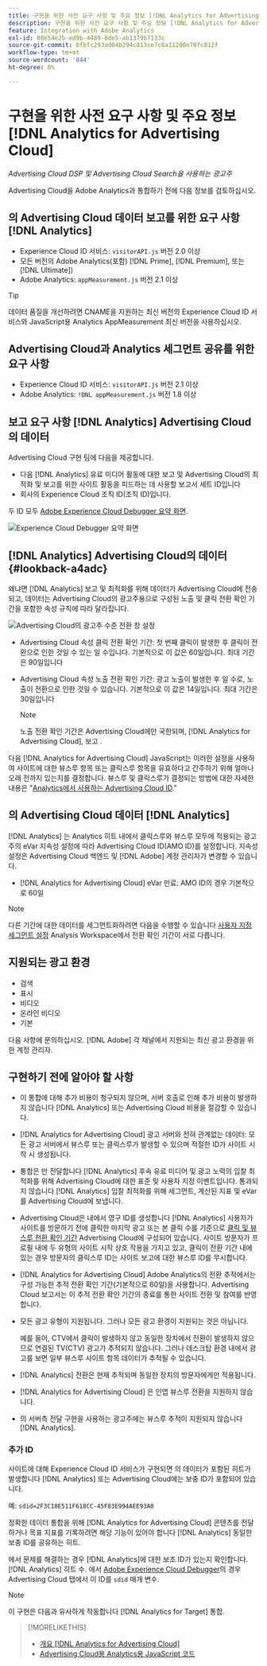 ```yaml
---
title: 구현을 위한 사전 요구 사항 및 주요 정보 [!DNL Analytics for Advertising Cloud]
description: 구현을 위한 사전 요구 사항 및 주요 정보 [!DNL Analytics for Advertising Cloud]
feature: Integration with Adobe Analytics
exl-id: 08e54e2b-ed9b-4489-8de5-ab1379b7133c
source-git-commit: bfbfc293ad04b294c813ce7c8a11200e70fc812f
workflow-type: tm+mt
source-wordcount: '844'
ht-degree: 0%

---
```


# 구현을 위한 사전 요구 사항 및 주요 정보 [!DNL Analytics for Advertising Cloud]

*Advertising Cloud DSP 및 Advertising Cloud Search을 사용하는 광고주*

Advertising Cloud을 Adobe Analytics과 통합하기 전에 다음 정보를 검토하십시오.

## 의 Advertising Cloud 데이터 보고를 위한 요구 사항 [!DNL Analytics]

* Experience Cloud ID 서비스: `visitorAPI.js` 버전 2.0 이상
* 모든 버전의 Adobe Analytics(포함) [!DNL Prime], [!DNL Premium], 또는 [!DNL Ultimate])
* Adobe Analytics: `appMeasurement.js` 버전 2.1 이상

>[!TIP]
>
>데이터 품질을 개선하려면 CNAME을 지원하는 최신 버전의 Experience Cloud ID 서비스와 JavaScript용 Analytics AppMeasurement 최신 버전을 사용하십시오.

## Advertising Cloud과 Analytics 세그먼트 공유를 위한 요구 사항

* Experience Cloud ID 서비스: `visitorAPI.js` 버전 2.1 이상
* Adobe Analytics: `!DNL appMeasurement.js` 버전 1.8 이상

## 보고 요구 사항 [!DNL Analytics] Advertising Cloud의 데이터

Advertising Cloud 구현 팀에 다음을 제공합니다.

* 다음 [!DNL Analytics] 유료 미디어 활동에 대한 보고 및 Advertising Cloud의 최적화 및 보고를 위한 사이트 활동을 피드하는 데 사용할 보고서 세트 ID입니다
* 회사의 Experience Cloud 조직 ID(조직 ID)입니다.

두 ID 모두 [Adobe Experience Cloud Debugger 요약 화면](https://experienceleague.adobe.com/docs/debugger/using/run-debugger.html).

![Experience Cloud Debugger 요약 화면](/help/integrations/assets/a4adc-debugger-summary.png)

## [!DNL Analytics] Advertising Cloud의 데이터 {#lookback-a4adc}

왜냐면 [!DNL Analytics] 보고 및 최적화를 위해 데이터가 Advertising Cloud에 전송되고, 데이터는 Advertising Cloud의 광고주용으로 구성된 노출 및 클릭 전환 확인 기간을 포함한 속성 규칙에 따라 달라집니다.

![Advertising Cloud의 광고주 수준 전환 창 설정](/help/integrations/assets/a4adc-lookbacks.png)

* Advertising Cloud 속성 클릭 전환 확인 기간: 첫 번째 클릭이 발생한 후 클릭이 전환으로 인한 것일 수 있는 일 수입니다. 기본적으로 이 값은 60일입니다. 최대 기간은 90일입니다
* Advertising Cloud 속성 노출 전환 확인 기간: 광고 노출이 발생한 후 일 수로, 노출이 전환으로 인한 것일 수 있습니다. 기본적으로 이 값은 14일입니다. 최대 기간은 30일입니다

   >[!NOTE]
   >
   > 노출 전환 확인 기간은 Advertising Cloud에만 국한되며, [!DNL Analytics for Advertising Cloud], 보고 .

다음 [!DNL Analytics for Advertising Cloud] JavaScript는 이러한 설정을 사용하여 사이트에 대한 뷰스루 항목 또는 클릭스루 항목을 유효하다고 간주하기 위해 얼마나 오래 전까지 있는지를 결정합니다. 뷰스루 및 클릭스루가 결정되는 방법에 대한 자세한 내용은 &quot;[Analytics에서 사용하는 Advertising Cloud ID](ids.md).&quot;

## 의 Advertising Cloud 데이터 [!DNL Analytics]

[!DNL Analytics] 는 Analytics 히트 내에서 클릭스루와 뷰스루 모두에 적용되는 광고주의 eVar 지속성 설정에 따라 Advertising Cloud ID(AMO ID)를 설정합니다. 지속성 설정은 Advertising Cloud 백엔드 및 [!DNL Adobe] 계정 관리자가 변경할 수 있습니다.

* [!DNL Analytics for Advertising Cloud] eVar 만료: AMO ID의 경우 기본적으로 60일

>[!NOTE]
>
>다른 기간에 대한 데이터를 세그먼트화하려면 다음을 수행할 수 있습니다 [사용자 지정 세그먼트 설정](https://experienceleague.adobe.com/docs/analytics/components/segmentation/segmentation-workflow/seg-build.html) Analysis Workspace에서 전환 확인 기간이 서로 다릅니다.

## 지원되는 광고 환경

* 검색
* 표시
* 비디오
* 온라인 비디오
* 기본

다음 사항에 문의하십시오. [!DNL Adobe] 각 채널에서 지원되는 최신 광고 환경을 위한 계정 관리자.

## 구현하기 전에 알아야 할 사항

* 이 통합에 대해 추가 비용이 청구되지 않으며, 서버 호출로 인해 추가 비용이 발생하지 않습니다 [!DNL Analytics] 또는 Advertising Cloud 비용을 절감할 수 있습니다.

* [!DNL Analytics for Advertising Cloud] 광고 서버와 전혀 관계없는 데이터: 모든 광고 서버에서 뷰스루 또는 클릭스루가 발생할 수 있으며 적절한 ID가 사이트 시작 시 생성됩니다.

* 통합은 만 전달합니다 [!DNL Analytics] 후속 유료 미디어 및 광고 노력의 입찰 최적화를 위해 Advertising Cloud에 대한 표준 및 사용자 지정 이벤트입니다. 통과되지 않습니다 [!DNL Analytics] 입찰 최적화를 위해 세그먼트, 계산된 지표 및 eVar를 Advertising Cloud에 보냅니다.

* Advertising Cloud은 내에서 영구 ID를 생성합니다 [!DNL Analytics] 사용자가 사이트를 방문하기 전에 클릭한 마지막 광고 또는 본 클릭 수를 기준으로 [클릭 및 뷰스루 전환 확인 기간](#lookback-a4adc) Advertising Cloud에 구성되어 있습니다. 사이트 방문자가 프로필 내에 두 유형의 사이트 시작 상호 작용을 가지고 있고, 클릭이 전환 기간 내에 있는 경우 방문자의 클릭스루 ID는 사이트 보고에 대한 뷰스루 ID를 무시합니다.

* [!DNL Analytics for Advertising Cloud] Adobe Analytics의 전환 추적에서는 구성 가능한 추적 전환 확인 기간(기본적으로 60일)을 사용합니다. Advertising Cloud 보고서는 이 추적 전환 확인 기간의 종료를 통한 사이트 전환 및 참여를 반영합니다.

* 모든 광고 유형이 지원됩니다. 그러나 모든 광고 환경이 지원되는 것은 아닙니다.

   예를 들어, CTV에서 클릭이 발생하지 않고 동일한 장치에서 전환이 발생하지 않으므로 연결된 TV(CTV) 광고가 추적되지 않습니다. 그러나 데스크탑 환경 내에서 광고를 보면 일부 뷰스루 사이트 항목 데이터가 추적될 수 있습니다.

* [!DNL Analytics] 전환은 현재 추적되며 동일한 장치의 방문자에게만 적용됩니다.

* [!DNL Analytics for Advertising Cloud] 은 인앱 뷰스루 전환을 지원하지 않습니다.

* 의 서버측 전달 구현을 사용하는 광고주에는 뷰스루 추적이 지원되지 않습니다 [!DNL Analytics].

### 추가 ID

사이트에 대해 Experience Cloud ID 서비스가 구현되면 의 데이터가 포함된 히트가 발생합니다 [!DNL Analytics] 또는 Advertising Cloud에는 보충 ID가 포함되어 있습니다.

예: `sdid=2F3C18E511F618CC-45F83E994AEE93A0`

정확한 데이터 통합을 위해 [!DNL Analytics for Advertising Cloud] 콘텐츠를 전달하거나 목표 지표를 기록하려면 해당 기능이 있어야 합니다 [!DNL Analytics] 동일한 보충 ID를 공유하는 히트.

에서 문제를 해결하는 경우 [!DNL Analytics]에 대한 보조 ID가 있는지 확인합니다. [!DNL Analytics] 히트 수. 에서 [Adobe Experience Cloud Debugger](https://experienceleague.adobe.com/docs/debugger/using/experience-cloud-debugger.html)의 경우 Advertising Cloud 탭에서 이 ID를 `sdid` 매개 변수.

>[!NOTE]
>
> 이 구현은 다음과 유사하게 작동합니다 [!DNL Analytics for Target] 통합.

>[!MORELIKETHIS]
>
>* [개요 [!DNL Analytics for Advertising Cloud]](overview.md)
>* [Advertising Cloud용 Analytics용 JavaScript 코드](/help/integrations/analytics/javascript.md)

